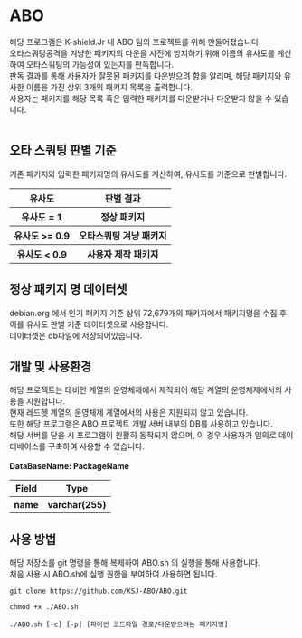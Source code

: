 # ABO

해당 프로그램은 K-shield.Jr 내 ABO 팀의 프로젝트를 위해 만들어졌습니다.<br>
오타스쿼팅공격을 겨냥한 패키지의 다운을 사전에 방지하기 위해 이름의 유사도를 계산하여 오타스쿼팅의 가능성이 있는지를 판독합니다.<br>
판독 결과를 통해 사용자가 잘못된 패키지를 다운받으려 함을 알리며, 해당 패키지와 유사한 이름을 가진 상위 3개의 패키지 목록을 출력합니다.<br>
사용자는 패키지를 해당 목록 혹은 입력한 패키지를 다운받거나 다운받지 않을 수 있습니다.<br><br>

오타 스쿼팅 판별 기준
-------------
기존 패키지와 입력한 패키지명의 유사도를 계산하여, 유사도를 기준으로 판별합니다.<br>
<table>
  <tr>
    <th> 유사도 </th>
    <th> 판별 결과 </th>
  </tr>
  <tr>
    <th> 유사도 = 1 </th>
    <th> 정상 패키지 </th>
  </tr>
  <tr>
    <th> 유사도 >= 0.9 </th>
    <th> 오타스쿼팅 겨냥 패키지 </th>
  </tr>
  <tr>
    <th> 유사도 < 0.9 </th>
    <th> 사용자 제작 패키지 </th>
  </tr>
</table>


정상 패키지 명 데이터셋
-------------

debian.org 에서 인기 패키지 기준 상위 72,679개의 패키지에서 패키지명을 수집 후 이를 유사도 판별 기준 데이터셋으로 사용합니다.<br>
데이터셋은 db파일에 저장되어있습니다.


개발 및 사용환경
-------------
해당 프로젝트는 데비안 계열의 운영체제에서 제작되어 해당 계열의 운영체제에서의 사용을 지원합니다.<br>
현재 레드헷 계열의 운영체제 계열에서의 사용은 지원되지 않고 있습니다.<br>
또한 해당 프로그램은 ABO 프로젝트 개발 서버 내부의 DB를 사용하고 있습니다.<br>
해당 서버를 닫을 시 프로그램이 원활히 동작되지 않으며, 이 경우 사용자가 임의로 데이터베이스를 구축하여 사용할 수 있습니다.<br>
<br>
<b>DataBaseName: PackageName</b>
<table>
  
  <tr>
    <th>Field</th><th>Type</th>
  </tr>
  <tr>
    <th>name</th><th>varchar(255)</th>
  </tr>
</table>

사용 방법
-------------
해당 저장소를 git 명령을 통해 복제하여 ABO.sh 의 실행을 통해 사용합니다.<br>
처음 사용 시 ABO.sh에 실행 권한을 부여하여 사용하면 됩니다.<br>
```
git clone https://github.com/KSJ-ABO/ABO.git
```
```
chmod +x ./ABO.sh
```
```
./ABO.sh [-c] [-p] [파이썬 코드파일 경로/다운받으려는 패키지명]
```
